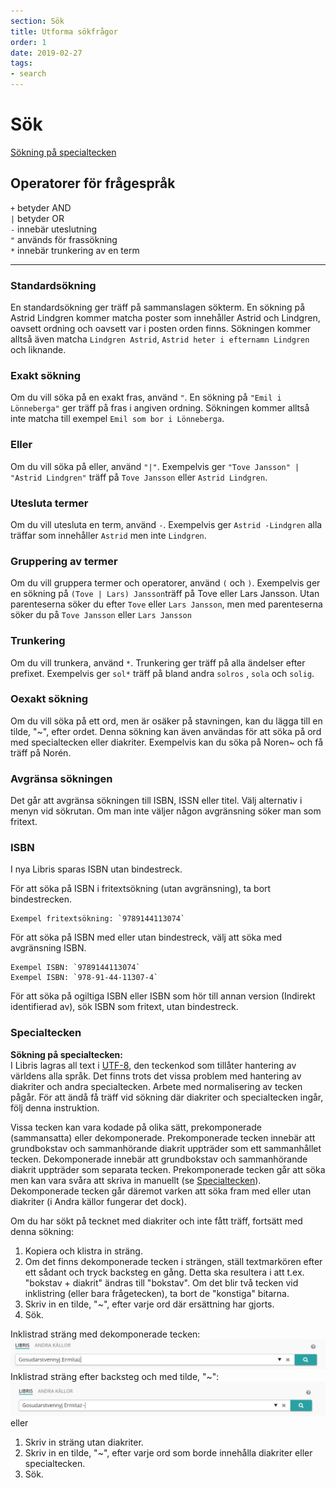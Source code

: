 ```yaml
---
section: Sök
title: Utforma sökfrågor
order: 1
date: 2019-02-27
tags:
- search
---
```


# Sök

[Sökning på specialtecken](#specialtecken)

## Operatorer för frågespråk

   `+` betyder AND  
   `|` betyder OR  
   `-` innebär uteslutning  
   `"` används för frassökning  
   `*` innebär trunkering av en term  

---

### Standardsökning

En standardsökning ger träff på sammanslagen sökterm. En sökning på Astrid Lindgren kommer matcha poster som innehåller Astrid och Lindgren, oavsett ordning och oavsett var i posten orden finns. Sökningen kommer alltså även matcha `Lindgren Astrid`, `Astrid heter i efternamn Lindgren` och liknande.

### Exakt sökning

Om du vill söka på en exakt fras, använd `"`. En sökning på `"Emil i Lönneberga"` ger träff på fras i angiven ordning. Sökningen kommer alltså inte matcha till exempel `Emil som bor i Lönneberga`.

### Eller

Om du vill söka på eller, använd `"|"`. Exempelvis ger `"Tove Jansson" | "Astrid Lindgren"` träff på `Tove Jansson` eller `Astrid Lindgren`.

### Utesluta termer

Om du vill utesluta en term, använd `-`. Exempelvis ger `Astrid -Lindgren` alla träffar som innehåller `Astrid` men inte `Lindgren`.

### Gruppering av termer 

Om du vill gruppera termer och operatorer, använd `(` och `)`. Exempelvis ger en sökning på `(Tove | Lars) Jansson`träff på Tove eller Lars Jansson. Utan parenteserna söker du efter `Tove` eller `Lars Jansson`, men med parenteserna söker du på `Tove Jansson` eller `Lars Jansson`

### Trunkering

Om du vill trunkera, använd `*`. Trunkering ger träff på alla ändelser efter prefixet. Exempelvis ger `sol*` träff på bland andra `solros` , `sola` och `solig`.  

### Oexakt sökning  

Om du vill söka på ett ord, men är osäker på stavningen, kan du lägga till en tilde, "~", efter ordet. Denna sökning kan även användas för att söka på ord med specialtecken eller diakriter. Exempelvis kan du söka på Noren~ och få träff på Norén.  

### Avgränsa sökningen

Det går att avgränsa sökningen till ISBN, ISSN eller titel. Välj alternativ i menyn vid sökrutan. Om man inte väljer någon avgränsning söker man som fritext. 

### ISBN

I nya Libris sparas ISBN utan bindestreck.  

För att söka på ISBN i fritextsökning (utan avgränsning), ta bort bindestrecken.  

    Exempel fritextsökning: `9789144113074`

För att söka på ISBN med eller utan bindestreck, välj att söka med  avgränsning ISBN.  

    Exempel ISBN: `9789144113074`
    Exempel ISBN: `978-91-44-11307-4`

För att söka på ogiltiga ISBN eller ISBN som hör till annan version (Indirekt identifierad av), sök ISBN som fritext, utan bindestreck.  

### Specialtecken

**Sökning på specialtecken:**  
I Libris lagras all text i [UTF-8]( https://sv.wikipedia.org/wiki/UTF-8), den teckenkod som tillåter hantering av världens alla språk. Det finns trots det vissa problem med hantering av diakriter och andra specialtecken. Arbete med normalisering av tecken pågår. För att ändå få träff vid sökning där diakriter och specialtecken ingår, följ denna instruktion.

Vissa tecken kan vara kodade på olika sätt, prekomponerade (sammansatta) eller dekomponerade. Prekomponerade tecken innebär att grundbokstav och sammanhörande diakrit uppträder som ett sammanhållet tecken. Dekomponerade innebär att grundbokstav och sammanhörande diakrit uppträder som separata tecken. Prekomponerade tecken går att söka men kan vara svåra att skriva in manuellt (se [Specialtecken](https://libris.kb.se/katalogisering/help/search-04-special-chars)). Dekomponerade tecken går däremot varken att söka fram med eller utan diakriter (i Andra källor fungerar det dock).  

Om du har sökt på tecknet med diakriter och inte fått träff, fortsätt med denna sökning:  

1. Kopiera och klistra in sträng.
2. Om det finns dekomponerade tecken i strängen, ställ textmarkören efter ett sådant och tryck backsteg en gång. Detta ska resultera i att t.ex. "bokstav + diakrit" ändras till "bokstav". Om det blir två tecken vid inklistring (eller bara frågetecken), ta bort de "konstiga" bitarna.
3. Skriv in en tilde, "~", efter varje ord där ersättning har gjorts.
4. Sök.  

Inklistrad sträng med dekomponerade tecken:  
![Inklistrad sträng med dekomponerade tecken](tecken1.png)  
Inklistrad sträng efter backsteg och med tilde, "~":  
![Inklistrad sträng efter backsteg och med tilde, "~"](tecken2.png) 
eller

1. Skriv in sträng utan diakriter.  
2. Skriv in en tilde, "~", efter varje ord som borde innehålla diakriter eller specialtecken.  
3. Sök.
